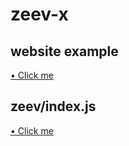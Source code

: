 # zeev-x

## website example

 [• Click me](https://zeev-x.github.io/website)
 
## zeev/index.js

 [• Click me](https://zeev-x.github.io/website/zeev/index.js)